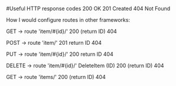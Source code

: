 
#Useful HTTP response codes
200 OK
201 Created
404 Not Found

How I would configure routes in other frameworks:

GET -> route 'item/#{id}/'
  200 (return ID)
  404 
  
POST -> route 'item/'
  201 return ID
  404 

PUT -> route 'item/#{id}/'
  200 return ID
  404 


DELETE -> route 'item/#{id}/'
DeleteItem (ID)
  200 (return ID)
  404

GET -> route 'items/'
  200 (return ID)
  404 
  
